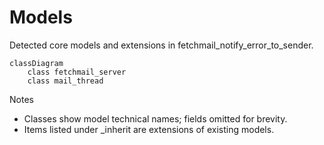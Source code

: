 # Models

Detected core models and extensions in fetchmail_notify_error_to_sender.

```mermaid
classDiagram
    class fetchmail_server
    class mail_thread
```

Notes
- Classes show model technical names; fields omitted for brevity.
- Items listed under _inherit are extensions of existing models.

